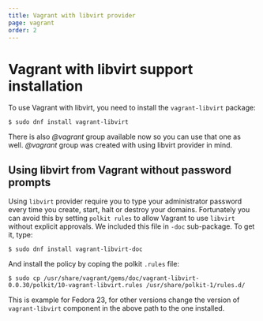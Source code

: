 ```yaml
---
title: Vagrant with libvirt provider
page: vagrant
order: 2
---
```


# Vagrant with libvirt support installation

To use Vagrant with libvirt, you need to install the `vagrant-libvirt` package:

```
$ sudo dnf install vagrant-libvirt
```

There is also *@vagrant* group available now so you can use that one as well. *@vagrant* group
was created with using libvirt provider in mind.


## Using libvirt from Vagrant without password prompts


Using `libvirt` provider require you to type your administrator password every time you create,
start, halt or destroy your domains. Fortunately you can avoid this by setting `polkit rules`
to allow Vagrant to use `libvirt` without explicit approvals. We included this file in `-doc`
sub-package. To get it, type:

```
$ sudo dnf install vagrant-libvirt-doc
```

And install the policy by coping the polkit `.rules` file:

```
$ sudo cp /usr/share/vagrant/gems/doc/vagrant-libvirt-0.0.30/polkit/10-vagrant-libvirt.rules /usr/share/polkit-1/rules.d/
```

This is example for Fedora 23, for other versions change the version of `vagrant-libvirt` component in
the above path to the one installed.
